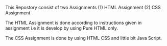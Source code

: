 This Repostory consist of two Assignments
(1) HTML Assignment
(2) CSS Assignment

The HTML Assignment is done according to instructions given in assignment i.e it is develop by using Pure HTML only.

The CSS Assignment is done by using HTML CSS and little bit Java Script. 
